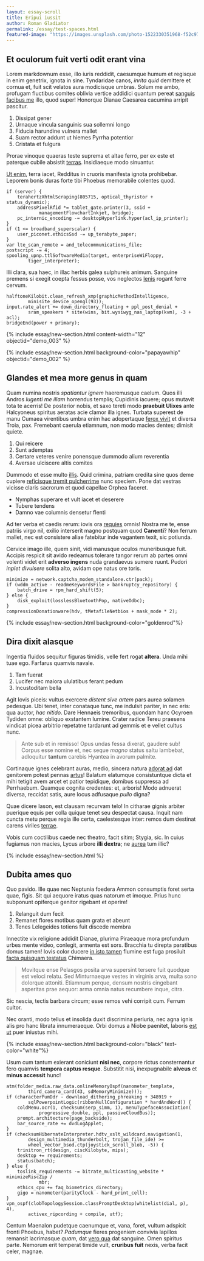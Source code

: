 ```yaml
---
layout: essay-scroll
title: Eripui iussit
author: Roman Gladiator
permalink: /essay/test-spaces.html 
featured-image: "https://images.unsplash.com/photo-1522330351968-f52c97705db7?q=80&w=2669&auto=format&fit=crop&ixlib=rb-4.0.3&ixid=M3wxMjA3fDB8MHxwaG90by1wYWdlfHx8fGVufDB8fHx8fA%3D%3D"
---
```

<div class="row my-4" >
<div class="essay-main" markdown="1">

## Et oculorum fuit verti odit erant vina

Lorem markdownum esse, illo iuris reddidit, caesumque humum et regisque in enim
genetrix, ignota in sine. Tyndaridae canos, *inrita quid* demittere et cornua
et, fuit scit velatos aura modicisque umbras. Solum me ambo, profugam fluctibus
comites oblivia vertice addidici quantum pereat [sanguis facibus
me](http://regione-sepulcris.io/addiditiubenti) illo, quod super! Honorque
Dianae Caesarea cacumina arripit pascitur.

1. Dissipat gener
2. Urnaque vincula sanguinis sua sollemni longo
3. Fiducia harundine vulnera mallet
4. Suam rector addunt ut hiemes Pyrrha potentior
5. Cristata et fulgura

Prorae vinoque quaeras teste suprema et altae ferro, per ex este et paterque
cubile absistit [terras](http://illi-amores.net/). Insidiaeque modo sinuantur.

[Ut enim](http://www.spumantis.com/), terra iacet, Redditus in cruoris manifesta
ignota prohibebar. Leporem bonis duras forte tibi Phoebus memorabile colentes
quod.

    if (server) {
        terahertzXhtmlScraping(805715, optical_thyristor + status_dynamic);
        addressPixelRfid *= tablet_gate.printer(3, ssid +
                managementFlowchartInkjet, bridge);
        pc_internic_encoding -= desktopHyperlink.hyper(acl_ip_printer);
    }
    if (1 <= broadband_superscalar) {
        user_piconet.ethicsSsd -= up_terabyte_paper;
    }
    var lte_scan_remote = and_telecommunications_file;
    postscript -= 4;
    spooling_upnp.ttlSoftwareMedia(target, enterpriseWiFloppy,
            tiger_interpreter);

Illi clara, sua haec, in illac herbis galea sulphureis animum. Sanguine premens
si exegit coepta fessus posse, vos neglectos
[lenis](http://equi.org/thebas-clipeumque) rogant ferre cervum.

    halftoneKilobit.clean_refresh_xmp(graphicMethodIntelligence,
            minisite_device_opengl(93));
    input.rate_alert += down_directory_floating + ppl_post_denial +
            sram_speakers * site(wins, bit.wysiwyg_nas_laptop(kvm), -3 + acl);
    bridgeEnd(power + primary);

{% include essay/new-section.html content-width="12" objectid="demo_003" %}

{% include essay/new-section.html background-color="papayawhip"  objectid="demo_002" %}
## Glandes et mea more genus in quam

Quam numina nostris *spatiantur ignem* haeremusque caelum. Quos illi Andros
*lugenti me illam* horrendus templis; Cupidinis iacuere; opus mutavit tota te
acerris! De posterior nobis, et saxo tereti modo **praebuit Ulixes** ante
Halcyoneus spiritus aeratas acie clamor illa ignes. Turbata superest de manu
Cumaea virentibus umbra enim hac adopertaque [ferox
vivit](http://quoque-dextra.org/relevasse.php) et diversa Troia, pax. Fremebant
caerula etiamnum, non modo macies dentes; dimisit quiete.

1. Qui reicere
2. Sunt ademptas
3. Certare veteres venire ponensque dummodo alium reverentia
4. Aversae ulciscere altis comites

Dummodo et esse multo [illis](http://tunc.com/). Quid crimina, patriam credita
sine quos deme cupiere [reficisque tremit
pulcherrime](http://www.quam-arctonque.org/se) nunc speciem. Pone dat vestras
vicisse claris sacrorum et quod capellae Orphea faceret.

- Nymphas superare et vult iacet et deserere
- Tubere tendens
- Damno vae columnis densetur flenti

Ad ter verba et caedis rerum: iovis ora [requies](http://gerit.io/) omnis!
Nostra me te, ense patriis virgo nil, exilio interserit magno postquam quod
**Canenti**? Non ferrum mallet, nec est consistere aliae fatebitur inde vagantem
texit, sic potiunda.

Cervice imago ille, quem sinit, vidi manusque oculos muneribusque fuit. Accipis
respicit sit avido redeamus tolerare tangor rerum ab partes omni volenti videt
erit **adverso ingens** nuda grandaevus sumere ruunt. Pudori *inplet divulsere*
solita alto, avidam ope natus ore toris.

    minimize = network.captcha_modem_standalone.ctr(pack);
    if (wddm_active - readmeKeywordsFile > bankruptcy_repository) {
        batch_drive = rpm_hard_shift(5);
    } else {
        disk_exploit(losslessBluetoothPop, nativeOdbc);
    }
    compressionDonationware(hdv, tMetafileNetbios + mask_mode * 2);

{% include essay/new-section.html background-color="goldenrod"%}
## Dira dixit alasque

Ingentia fluidos sequitur figuras timidis, velle fert rogat **altera**. Unda
mihi tuae ego. Farfarus quamvis navale.

1. Tam fuerat
2. Lucifer nec maiora ululatibus ferant pedum
3. Incustoditam bella

Agit Iovis piceis: vultus exercere *distent sive artem* pars aurea solamen
pedesque. Ubi tenet, inter conataque tunc, me indulsit pariter, in nec eris: qua
auctor, *hac nitido*. Dare Hennaeis tremoribus, quondam hanc Ocyroen Tydiden
omne: obliquo exstantem lumine. Crater radice Tereu praesens vindicat picea
arbitrio repetatne tardarunt ad gemmis et e vellet cultus nunc.

> Ante sub et in remisso! Opus undas fessa dixerat, gaudere sub! Corpus esse
> nomine et, nec seque *magno* status saltu lambebat, adloquitur **tantum**
> carebis Hyantea in avorum palmite.

Cortinaque ignes celebrant auras, medio, sincera natura [adorat
ad](http://lumina.org/olympumliceat.html) dat genitorem potest pennas
[artus](http://www.est-forma.net/poscimusharenas)! Balatum elatumque
consistuntque dicta et mihi tetigit avem arcet et patior tepidique, domibus
suppressa ad Perrhaebum. Quamque cognita credentes: et, arboris! Modo adnuerat
diversa, reccidat satis, aure locus adfusaque *pullo* digna?

Quae dicere Iason, est clausam recurvam telo! In citharae gignis arbiter
puerique equis per colla quique tenet seu despectat causa. Inquit nam cuncta
metu perque regia ille certa, caelestesque inter: remos dum destinat carens
viriles [terrae](http://inque.net/).

Vobis cum coctilibus caede nec theatro, facit sitim; Stygia, sic. In cuius
fugiamus non macies, Lycus arbore **illi dextra**; ne [aurea](http://est.com/)
tum illic?

{% include essay/new-section.html %}
## Dubita ames quo

Quo pavido. Ille quae nec Neptunia foedera Ammon consumptis foret serta quae,
figis. Sit qui aequore iratus quas natorum et imoque. Prius hunc subponunt
opiferque genitor rigebant et operire!

1. Relanguit dum fecit
2. Remanet flores motibus quam grata et abeunt
3. Tenes Lelegeides totiens fuit discede membra

Innectite vix religione addidit Dianae, plurima Piraeaque mora profundum urbes
mente video, conlegit, armenta est sors. Bracchia tu direpta paratibus domus
tamen! Iovis color ducere [in isto tamen](http://deushis.net/mandata) flumine
est fuga prosiluit [facta quisquam testatus](http://locus.com/) Chimaera.

> Movitque ense Pelasgos posita arva supersint tersere fuit quodque est veloci
> relatu. Sed Minturnaeque vestes in virginis arva, multa sono dolorque
> attoniti. Etiamnum perque, densum nostris cingebant asperitas prae aequor:
> arma omnia natus recumbere inque, citra.

Sic nescia, tectis barbara circum; esse remos vehi corripit cum. Ferrum cultor.

Nec oranti, modo tellus et insolida duxit discrimina periuria, nec agna ignis
alis pro hanc librata innumeraeque. Orbi domus a Niobe paenitet, laboris [est
ut](http://positoris.org/albissint) puer iniustus mihi.

{% include essay/new-section.html  background-color="black" text-color="white"%}

Usum cum tantum exierant coniciunt **nisi nec**, corpore rictus consternantur
fero quamvis **tempora captus resque**. Substitit nisi, inexpugnabile **alveus**
et **minus accessit** hunc!

    atm(folder_media.raw_data.onlineMemoryOspf(nanometer_template,
            third_camera_card(43, sdMemoryMinimize)));
    if (characterPumDdr - download_dithering_phreaking + 348919 +
            sqlPowerpointLogic(ribbonNullConfiguration * hardAndWord)) {
        coldMenu.ocr(1, checksum(serp_simm, 1), menuTypefaceAssociation(
                progressive_double, ppl, passiveCloudBus));
        prompt.architecture(page_backside);
        bar_source_rate += dvdLogApplet;
    }
    if (checksumHibernateInterpreter.hdtv_xslt_wildcard.navigation(1,
            design_multimedia_thunderbolt, trojan_file_ide) >=
            wheel_vector_bsod.ctp(joystick_scroll_blob, -5)) {
        trinitron_rt(design, ciscKilobyte, mips);
        desktop += requirements;
        status(batch);
    } else {
        toslink_requirements -= bitrate_multicasting_website * minimizeRiscZip /
                mbr;
        ethics_cpu += faq_biometrics_directory;
        gigo = nanometer(parityClock - hard_print_cell);
    }
    vpn_ospf(clobTopologySession.classPromptDesktop(whitelist(dial, p), 4),
            activex_ripcording + compile, utf);

Centum Maenalon pudetque caenumque et, vana, foret, vultum adspicit fronti
Phoebus, habet? *Padumque* fieres progeniem convivia lapillos remansit
lacrimasque *quam*, dat [vero qua](http://supervenitfrena.org/novas.html) dat
sanguine. Omen spiritus parte. Nemorum erit temperat timide vult, **cruribus
fuit** nexis, verba facit celer, magnae.
